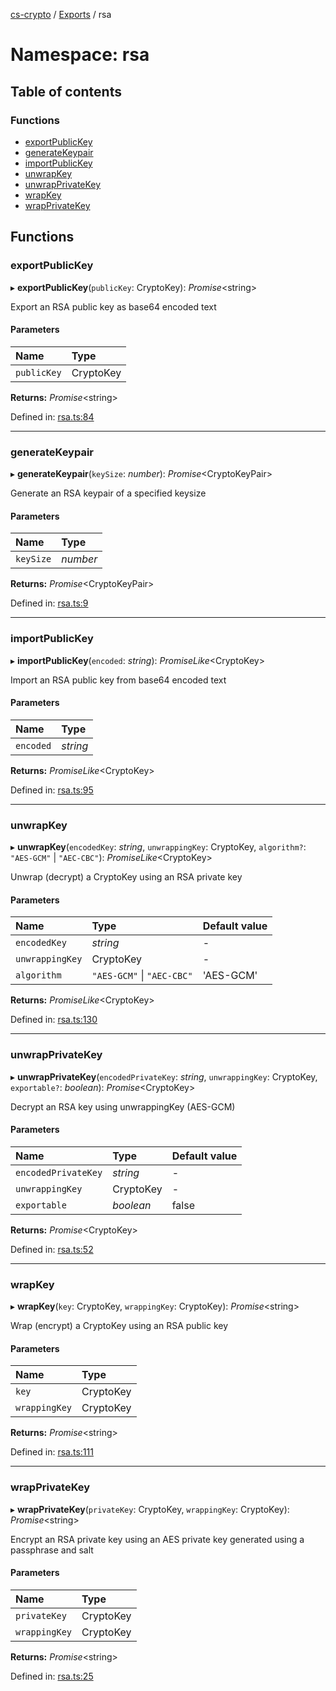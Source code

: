 [cs-crypto](../README.md) / [Exports](../modules.md) / rsa

# Namespace: rsa

## Table of contents

### Functions

- [exportPublicKey](rsa.md#exportpublickey)
- [generateKeypair](rsa.md#generatekeypair)
- [importPublicKey](rsa.md#importpublickey)
- [unwrapKey](rsa.md#unwrapkey)
- [unwrapPrivateKey](rsa.md#unwrapprivatekey)
- [wrapKey](rsa.md#wrapkey)
- [wrapPrivateKey](rsa.md#wrapprivatekey)

## Functions

### exportPublicKey

▸ **exportPublicKey**(`publicKey`: CryptoKey): *Promise*<string\>

Export an RSA public key as base64 encoded text

#### Parameters

| Name | Type |
| :------ | :------ |
| `publicKey` | CryptoKey |

**Returns:** *Promise*<string\>

Defined in: [rsa.ts:84](https://github.com/very-amused/cs-crypto/blob/d91115d/src/rsa.ts#L84)

___

### generateKeypair

▸ **generateKeypair**(`keySize`: *number*): *Promise*<CryptoKeyPair\>

Generate an RSA keypair of a specified keysize

#### Parameters

| Name | Type |
| :------ | :------ |
| `keySize` | *number* |

**Returns:** *Promise*<CryptoKeyPair\>

Defined in: [rsa.ts:9](https://github.com/very-amused/cs-crypto/blob/d91115d/src/rsa.ts#L9)

___

### importPublicKey

▸ **importPublicKey**(`encoded`: *string*): *PromiseLike*<CryptoKey\>

Import an RSA public key from base64 encoded text

#### Parameters

| Name | Type |
| :------ | :------ |
| `encoded` | *string* |

**Returns:** *PromiseLike*<CryptoKey\>

Defined in: [rsa.ts:95](https://github.com/very-amused/cs-crypto/blob/d91115d/src/rsa.ts#L95)

___

### unwrapKey

▸ **unwrapKey**(`encodedKey`: *string*, `unwrappingKey`: CryptoKey, `algorithm?`: ``"AES-GCM"`` \| ``"AEC-CBC"``): *PromiseLike*<CryptoKey\>

Unwrap (decrypt) a CryptoKey using an RSA private key

#### Parameters

| Name | Type | Default value |
| :------ | :------ | :------ |
| `encodedKey` | *string* | - |
| `unwrappingKey` | CryptoKey | - |
| `algorithm` | ``"AES-GCM"`` \| ``"AEC-CBC"`` | 'AES-GCM' |

**Returns:** *PromiseLike*<CryptoKey\>

Defined in: [rsa.ts:130](https://github.com/very-amused/cs-crypto/blob/d91115d/src/rsa.ts#L130)

___

### unwrapPrivateKey

▸ **unwrapPrivateKey**(`encodedPrivateKey`: *string*, `unwrappingKey`: CryptoKey, `exportable?`: *boolean*): *Promise*<CryptoKey\>

Decrypt an RSA key using unwrappingKey (AES-GCM)

#### Parameters

| Name | Type | Default value |
| :------ | :------ | :------ |
| `encodedPrivateKey` | *string* | - |
| `unwrappingKey` | CryptoKey | - |
| `exportable` | *boolean* | false |

**Returns:** *Promise*<CryptoKey\>

Defined in: [rsa.ts:52](https://github.com/very-amused/cs-crypto/blob/d91115d/src/rsa.ts#L52)

___

### wrapKey

▸ **wrapKey**(`key`: CryptoKey, `wrappingKey`: CryptoKey): *Promise*<string\>

Wrap (encrypt) a CryptoKey using an RSA public key

#### Parameters

| Name | Type |
| :------ | :------ |
| `key` | CryptoKey |
| `wrappingKey` | CryptoKey |

**Returns:** *Promise*<string\>

Defined in: [rsa.ts:111](https://github.com/very-amused/cs-crypto/blob/d91115d/src/rsa.ts#L111)

___

### wrapPrivateKey

▸ **wrapPrivateKey**(`privateKey`: CryptoKey, `wrappingKey`: CryptoKey): *Promise*<string\>

Encrypt an RSA private key using an AES private key generated using a passphrase and salt

#### Parameters

| Name | Type |
| :------ | :------ |
| `privateKey` | CryptoKey |
| `wrappingKey` | CryptoKey |

**Returns:** *Promise*<string\>

Defined in: [rsa.ts:25](https://github.com/very-amused/cs-crypto/blob/d91115d/src/rsa.ts#L25)
